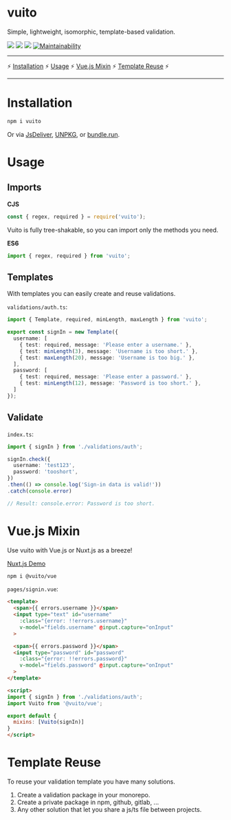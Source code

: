 # vuito
Simple, lightweight, isomorphic, template-based validation.

[![](https://badgen.net/bundlephobia/tree-shaking/vuito)](https://bundlephobia.com/result?p=vuito) ![](https://badgen.net/bundlephobia/dependency-count/vuito) [![](https://badgen.net/bundlephobia/minzip/vuito)](https://bundlephobia.com/result?p=vuito) [![Maintainability](https://api.codeclimate.com/v1/badges/42b1117477140c6613bb/maintainability)](https://codeclimate.com/github/mathix420/vuito/maintainability)

---

⚡ [Installation](#installation) ⚡ [Usage](#usage) ⚡ [Vue.js Mixin](#vuejs-mixin) ⚡ [Template Reuse](#template-reuse) ⚡

---

# Installation

```bash
npm i vuito
```
Or via [JsDeliver](https://www.jsdelivr.com/package/npm/vuito?version=latest&path=lib), [UNPKG](https://unpkg.com/browse/vuito@latest/lib/vuito.min.js), or [bundle.run](https://bundle.run/vuito@latest).

# Usage

## Imports

**CJS**
```javascript
const { regex, required } = require('vuito');
```

Vuito is fully tree-shakable, so you can import only the methods you need.

**ES6**
```javascript
import { regex, required } from 'vuito';
```
## Templates
With templates you can easily create and reuse validations.

`validations/auth.ts`:
```typescript
import { Template, required, minLength, maxLength } from 'vuito';

export const signIn = new Template({
  username: [
    { test: required, message: 'Please enter a username.' },
    { test: minLength(3), message: 'Username is too short.' },
    { test: maxLength(20), message: 'Username is too big.' },
  ],
  password: [
    { test: required, message: 'Please enter a password.' },
    { test: minLength(12), message: 'Password is too short.' },
  ]
});
```

## Validate

`index.ts`:
```typescript
import { signIn } from './validations/auth';

signIn.check({
  username: 'test123',
  password: 'tooshort',
})
.then(() => console.log('Sign-in data is valid!'))
.catch(console.error)

// Result: console.error: Password is too short.
```

# Vue.js Mixin

Use vuito with Vue.js or Nuxt.js as a breeze!

[Nuxt.js Demo](https://vuito.vercel.app/)

```bash
npm i @vuito/vue
```
`pages/signin.vue`:
```html
<template>
  <span>{{ errors.username }}</span>
  <input type="text" id="username"
    :class="{error: !!errors.username}"
    v-model="fields.username" @input.capture="onInput"
  >

  <span>{{ errors.password }}</span>
  <input type="password" id="password"
    :class="{error: !!errors.password}"
    v-model="fields.password" @input.capture="onInput"
  >
</template>

<script>
import { signIn } from './validations/auth';
import Vuito from '@vuito/vue';

export default {
  mixins: [Vuito(signIn)]
}
</script>
```

# Template Reuse

To reuse your validation template you have many solutions.

1. Create a validation package in your monorepo.
2. Create a private package in npm, github, gitlab, ...
3. Any other solution that let you share a js/ts file between projects.
